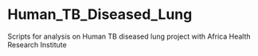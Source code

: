 # Human_TB_Diseased_Lung

Scripts for analysis on Human TB diseased lung project with Africa Health Research Institute
